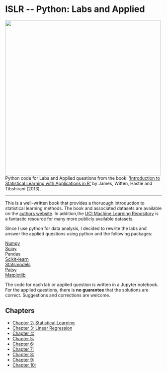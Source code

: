 # ISLR -- Python: Labs and Applied

<img src="https://github.com/mscaudill/IntroStatLearn/blob/master/ISLRimage.jpg" height="500" align="left">

Python code for Labs and Applied questions from the book: ['Introduction to
Statistical Learning with Applications in
R'](http://www-bcf.usc.edu/~gareth/ISL/) by James, Witten, Hastie and
Tibshirani (2013). 
___

This is a well-written book that provides a thoruough introduction to
statistical learning methods. The book and associated datasets are available on the [authors website](http://www-bcf.usc.edu/~gareth/ISL/). In addition,the [UCI Machine Learning Repository](http://archive.ics.uci.edu/ml/) is a fantastic resource for many more publicly available datasets.

Since I use python for data analysis, I decided to rewrite the labs and
answer the applied questions using python and the following packages:

[Numpy](http://www.numpy.org/)<br>
[Scipy](https://www.scipy.org/)<br>
[Pandas](http://pandas.pydata.org/)<br>
[Scikit-learn](http://scikit-learn.org/stable/)<br>
[Statsmodels](http://statsmodels.sourceforge.net/)<br>
[Patsy](https://patsy.readthedocs.io/en/latest/)<br>
[Matplotlib](http://matplotlib.org/)

The code for each lab or applied question is written in a Jupyter notebook.
For the applied questions, there is **no guarantee** that the solutions are
correct. Suggestions and corrections are welcome.

## Chapters
- [Chapter 2: Statistical Learning](notebooks/Ch2_Statistical_Learning)
- [Chapter 3: Linear Regression](notebooks/Ch3_Linear_Regression)
- [Chapter 4: ]()
- [Chapter 5: ]()
- [Chapter 6: ]()
- [Chapter 7: ]()
- [Chapter 8: ]()
- [Chapter 9: ]()
- [Chapter 10:]()

